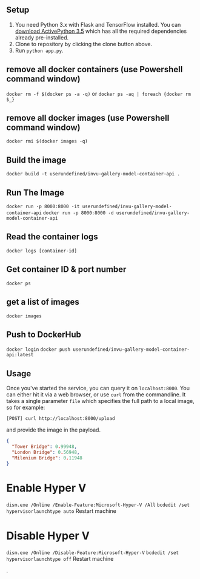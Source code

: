 ## Setup
1. You need Python 3.x with Flask and TensorFlow installed. You can [download ActivePython 3.5](https://www.activestate.com/activepython/downloads) which has all the required dependencies already pre-installed.
2. Clone to repository by clicking the clone button above.
3. Run `python app.py`.

## remove all docker containers (use Powershell command window)
`docker rm -f $(docker ps -a -q)`
or
`docker ps -aq | foreach {docker rm $_}`

## remove all docker images (use Powershell command window)
`docker rmi $(docker images -q)`

## Build the image
`docker build -t userundefined/invu-gallery-model-container-api .`

## Run The Image
`docker run -p 8000:8000 -it userundefined/invu-gallery-model-container-api`
`docker run -p 8000:8000 -d userundefined/invu-gallery-model-container-api`

## Read the container logs
`docker logs [container-id]`

## Get container ID & port number
`docker ps`

## get a list of images
`docker images`

## Push to DockerHub
`docker login`
`docker push userundefined/invu-gallery-model-container-api:latest`

## Usage
Once you've started the service, you can query it on `localhost:8000`. You can either hit it via a web browser, or use `curl` from the commandline. It takes a single parameter `file` which specifies the full path to a local image, so for example:

`[POST] curl http://localhost:8000/upload`

and provide the image in the payload.

```json
{
  "Tower Bridge": 0.99948, 
  "London Bridge": 0.56948, 
  "Milenium Bridge": 0.11948 
}
```

# Enable Hyper V
`dism.exe /Online /Enable-Feature:Microsoft-Hyper-V /All`
`bcdedit /set hypervisorlaunchtype auto`
Restart machine

# Disable Hyper V
`dism.exe /Online /Disable-Feature:Microsoft-Hyper-V`
`bcdedit /set hypervisorlaunchtype off`
Restart machine


.

